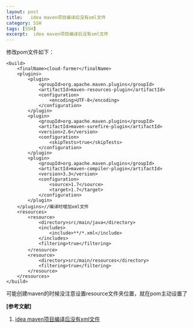 ```yaml
---
layout: post
title:   idea maven项目编译后没有xml文件
category: SSH
tags: [SSH]
excerpt:  idea maven项目编译后没有xml文件
---
```


修改pom文件如下：

	<build>
        <finalName>cloud-farmer</finalName>
        <plugins>
            <plugin>
                <groupId>org.apache.maven.plugins</groupId>
                <artifactId>maven-resources-plugin</artifactId>
                <configuration>
                    <encoding>UTF-8</encoding>
                </configuration>
            </plugin>
            <plugin>
                <groupId>org.apache.maven.plugins</groupId>
                <artifactId>maven-surefire-plugin</artifactId>
                <version>2.6</version>
                <configuration>
                    <skipTests>true</skipTests>
                </configuration>
            </plugin>
            <plugin>
                <groupId>org.apache.maven.plugins</groupId>
                <artifactId>maven-compiler-plugin</artifactId>
                <version>3.3</version>
                <configuration>
                    <source>1.7</source>
                    <target>1.7</target>
                </configuration>
            </plugin>
        </plugins>//编译时增加xml文件
        <resources>
            <resource>
                <directory>src/main/java</directory>
                <includes>
                    <include>**/*.xml</include>
                </includes>
                <filtering>true</filtering>
            </resource>　　　　
            <resource>
                <directory>src/main/resources</directory>
                <filtering>true</filtering>
            </resource>
        </resources>
    </build>

可能创建maven的时候没注意设置resource文件夹位置，就在pom主动设置了

**[参考文献]**

1. [idea maven项目编译后没有xml文件](https://www.cnblogs.com/lewskay/p/6422464.html "idea maven项目编译后没有xml文件")



